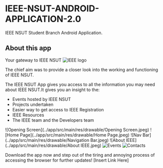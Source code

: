 # IEEE-NSUT-ANDROID-APPLICATION-2.0
IEEE NSUT Student Branch Android Application.

## About this app
Your gateway to IEEE NSUT
![IEEE logo](../app/src/main/res/drawable/logos.png)

The chief aim was to provide a closer look into the working and functioning of IEEE NSUT.

The IEEE NSUT App gives you access to all the information you may need about IEEE NSUT.It gives you an insight to the:

- Events hosted by IEEE NSUT
- Projects undertaken
- Easier way to get access to IEEE Registration
- IEEE Resources
- The IEEE team and the Developers team 

![Opening Screen](../app/src/main/res/drawable/Opening Screen.jpeg)
![Home Page](../app/src/main/res/drawable/Home Page.jpeg)
![Nav Bar](../app/src/main/res/drawable/Navigation Bar.jpeg)
![About IEEE](../app/src/main/res/drawable/About IEEE.jpeg)
![Events](../app/src/main/res/drawable/Events.jpeg)
![Contacts](../app/src/main/res/drawable/Contact.jpeg)

Download the app now and step out of the tiring and annoying process of accessing the browser for further updates!
[Insert Link Here]

